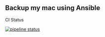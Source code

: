 ## Backup my mac using Ansible

CI Status

[![pipeline status](http://gitlab.shikun.info:8009/shikun/osx/badges/master/pipeline.svg)](http://gitlab.shikun.info:8009/shikun/osx/-/commits/master)
